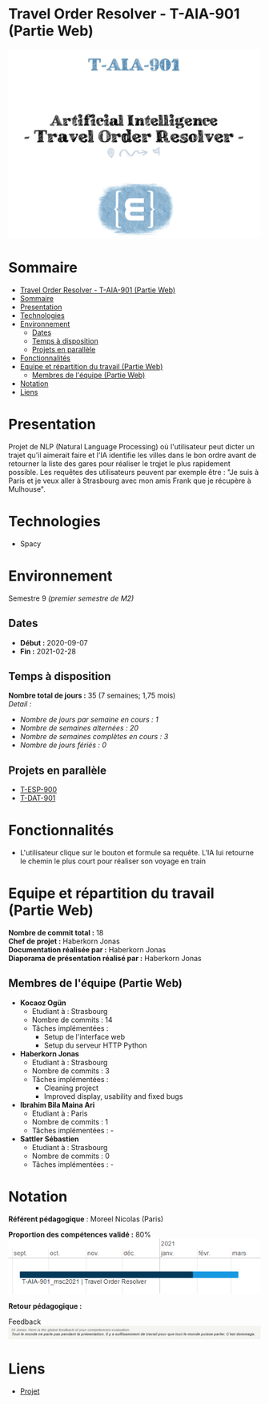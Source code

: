 # Travel Order Resolver - T-AIA-901 (Partie Web)

![Project logo](assets/logo.png)

# Sommaire

- [Travel Order Resolver - T-AIA-901 (Partie Web)](#travel-order-resolver---t-aia-901-partie-web)
- [Sommaire](#sommaire)
- [Presentation](#presentation)
- [Technologies](#technologies)
- [Environnement](#environnement)
  - [Dates](#dates)
  - [Temps à disposition](#temps-à-disposition)
  - [Projets en parallèle](#projets-en-parallèle)
- [Fonctionnalités](#fonctionnalités)
- [Equipe et répartition du travail (Partie Web)](#equipe-et-répartition-du-travail-partie-web)
  - [Membres de l'équipe (Partie Web)](#membres-de-léquipe-partie-web)
- [Notation](#notation)
- [Liens](#liens)

# Presentation

Projet de NLP (Natural Language Processing) où l'utilisateur peut dicter un trajet qu'il aimerait faire et l'IA identifie les villes dans le bon ordre avant de retourner la liste des gares pour réaliser le trqjet le plus rapidement possible.
Les requêtes des utilisateurs peuvent par exemple être : "Je suis à Paris et je veux aller à Strasbourg avec mon amis Frank que je récupère à Mulhouse".

# Technologies
* Spacy

# Environnement
Semestre 9 *(premier semestre de M2)*

## Dates
* **Début :** 2020-09-07
* **Fin :** 2021-02-28

## Temps à disposition
**Nombre total de jours :** 35 (7 semaines; 1,75 mois)  
*Detail :*
* *Nombre de jours par semaine en cours : 1*
* *Nombre de semaines alternées : 20*
* *Nombre de semaines complètes en cours : 3*
* *Nombre de jours fériés : 0*


## Projets en parallèle 
* [T-ESP-900](https://github.com/HaberkornJonas/ManageMint_Frontend_T-ESP-900)
* [T-DAT-901](https://github.com/HaberkornJonas/Image-Recognition_T-DEV-810)

# Fonctionnalités
* L'utilisateur clique sur le bouton et formule sa requête. L'IA lui retourne le chemin le plus court pour réaliser son voyage en train

# Equipe et répartition du travail (Partie Web)
**Nombre de commit total :** 18  
**Chef de projet :** Haberkorn Jonas  
**Documentation réalisée par :** Haberkorn Jonas  
**Diaporama de présentation réalisé par :** Haberkorn Jonas

## Membres de l'équipe (Partie Web)
* **Kocaoz Ogün**
  * Etudiant à : Strasbourg
  * Nombre de commits : 14
  * Tâches implémentées :
    * Setup de l'interface web
    * Setup du serveur HTTP Python
* **Haberkorn Jonas**
  * Etudiant à : Strasbourg
  * Nombre de commits : 3
  * Tâches implémentées :
    * Cleaning project
    * Improved display, usability and fixed bugs
* **Ibrahim Bila Maina Ari**
  * Etudiant à : Paris
  * Nombre de commits : 1
  * Tâches implémentées : -
* **Sattler Sébastien**
  * Etudiant à : Strasbourg
  * Nombre de commits : 0
  * Tâches implémentées : -

# Notation
**Référent pédagogique** : Moreel Nicolas (Paris)
  
**Proportion des compétences validé :** 80%    
![Proportion des compétences validé](assets/competences.png)

**Retour pédagogique :**   

Feedback  
![Feedack](assets/feedback.png)

# Liens
* [Projet](project)
